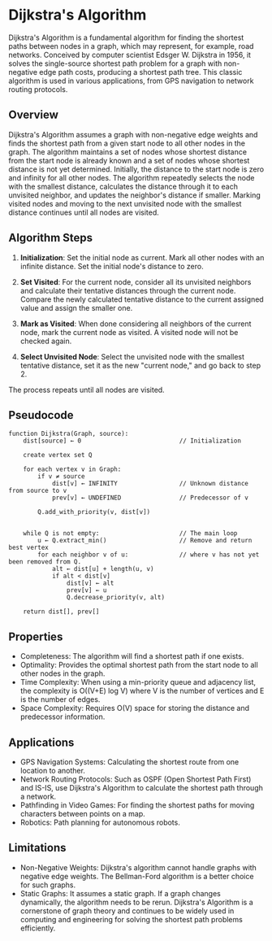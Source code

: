 # Dijkstra's Algorithm

Dijkstra's Algorithm is a fundamental algorithm for finding the shortest paths between nodes in a graph, which may represent, for example, road networks. Conceived by computer scientist Edsger W. Dijkstra in 1956, it solves the single-source shortest path problem for a graph with non-negative edge path costs, producing a shortest path tree. This classic algorithm is used in various applications, from GPS navigation to network routing protocols.

## Overview

Dijkstra's Algorithm assumes a graph with non-negative edge weights and finds the shortest path from a given start node to all other nodes in the graph. The algorithm maintains a set of nodes whose shortest distance from the start node is already known and a set of nodes whose shortest distance is not yet determined. Initially, the distance to the start node is zero and infinity for all other nodes. The algorithm repeatedly selects the node with the smallest distance, calculates the distance through it to each unvisited neighbor, and updates the neighbor's distance if smaller. Marking visited nodes and moving to the next unvisited node with the smallest distance continues until all nodes are visited.

## Algorithm Steps

1. **Initialization**: Set the initial node as current. Mark all other nodes with an infinite distance. Set the initial node's distance to zero.

2. **Set Visited**: For the current node, consider all its unvisited neighbors and calculate their tentative distances through the current node. Compare the newly calculated tentative distance to the current assigned value and assign the smaller one.

3. **Mark as Visited**: When done considering all neighbors of the current node, mark the current node as visited. A visited node will not be checked again.

4. **Select Unvisited Node**: Select the unvisited node with the smallest tentative distance, set it as the new "current node," and go back to step 2.

The process repeats until all nodes are visited.

## Pseudocode

```plaintext
function Dijkstra(Graph, source):
    dist[source] ← 0                           // Initialization

    create vertex set Q

    for each vertex v in Graph:           
        if v ≠ source
            dist[v] ← INFINITY                 // Unknown distance from source to v
            prev[v] ← UNDEFINED                // Predecessor of v

        Q.add_with_priority(v, dist[v])


    while Q is not empty:                      // The main loop
        u ← Q.extract_min()                    // Remove and return best vertex
        for each neighbor v of u:              // where v has not yet been removed from Q.
            alt ← dist[u] + length(u, v)
            if alt < dist[v]
                dist[v] ← alt
                prev[v] ← u
                Q.decrease_priority(v, alt)

    return dist[], prev[]
```

## Properties
- Completeness: The algorithm will find a shortest path if one exists.
- Optimality: Provides the optimal shortest path from the start node to all other nodes in the graph.
- Time Complexity: When using a min-priority queue and adjacency list, the complexity is O((V+E) log V) where V is the number of vertices and E is the number of edges.
- Space Complexity: Requires O(V) space for storing the distance and predecessor information.
## Applications
- GPS Navigation Systems: Calculating the shortest route from one location to another.
- Network Routing Protocols: Such as OSPF (Open Shortest Path First) and IS-IS, use Dijkstra's Algorithm to calculate the shortest path through a network.
- Pathfinding in Video Games: For finding the shortest paths for moving characters between points on a map.
- Robotics: Path planning for autonomous robots.
## Limitations
- Non-Negative Weights: Dijkstra's algorithm cannot handle graphs with negative edge weights. The Bellman-Ford algorithm is a better choice for such graphs.
- Static Graphs: It assumes a static graph. If a graph changes dynamically, the algorithm needs to be rerun.
Dijkstra's Algorithm is a cornerstone of graph theory and continues to be widely used in computing and engineering for solving the shortest path problems efficiently.
